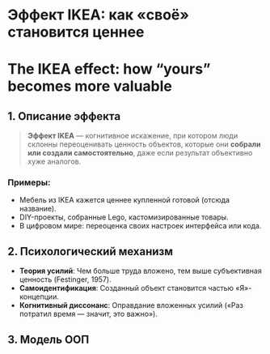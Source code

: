 # Эффект IKEA: как «своё» становится ценнее
# The IKEA effect: how “yours” becomes more valuable

## 1. Описание эффекта

> **Эффект IKEA** — когнитивное искажение, при котором люди склонны переоценивать ценность объектов, которые они **собрали или создали самостоятельно**, даже если результат объективно хуже аналогов.

### Примеры:

- Мебель из IKEA кажется ценнее купленной готовой (отсюда название).
- DIY-проекты, собранные Lego, кастомизированные товары.
- В цифровом мире: переоценка своих настроек интерфейса или кода.

## 2. Психологический механизм

- **Теория усилий**: Чем больше труда вложено, тем выше субъективная ценность (Festinger, 1957).
- **Самоидентификация**: Созданный объект становится частью «Я»-концепции.
- **Когнитивный диссонанс**: Оправдание вложенных усилий («Раз потратил время — значит, это важно»).

## 3. Модель ООП

Реализуем систему, где агенты (User) оценивают продукты (Product) в зависимости от своего участия в создании.

```Python
from dataclasses import dataclass  

@dataclass  
class Product:  
    name: str  
    quality: float  # Объективное качество (0-10)  
    base_value: float  # Базовая стоимость  

class User:  
    def __init__(self, effort_bias: float = 0.3):  
        self.effort_bias = effort_bias  # Сила эффекта IKEA (0-1)  

    def evaluate(self, product: Product, personal_effort: float) -> float:  
        """Оценка стоимости с учётом личных усилий."""  
        # Чем больше усилий, тем выше субъективная ценность  
        subjective_value = product.base_value * (1 + self.effort_bias * personal_effort)  
        return subjective_value  

# Пример использования  
ikea_chair = Product(name="Стул IKEA", quality=6.0, base_value=50.0)  
premium_chair = Product(name="Дизайнерский стул", quality=9.0, base_value=200.0)  

user = User(effort_bias=0.4)  # Пользователь с сильным эффектом IKEA  

# Оценка после сборки (effort=1.0 — максимальные усилия)  
print(user.evaluate(ikea_chair, personal_effort=1.0))  # 50 * (1 + 0.4*1) = 70  
print(user.evaluate(premium_chair, personal_effort=0.1))  # 200 * (1 + 0.4*0.1) = 208  
```

### Вывод:

- Собранный стул IKEA субъективно ценится как 70$ (вместо 50$).
- Готовый дизайнерский стул почти не получает «надбавки» (208$ vs 200$).

## 4. Расширение модели

### Добавим искажение качества

Эффект IKEA заставляет пользователей **переоценивать даже объективное качество**:

```Python
def evaluate_quality(self, product: Product, personal_effort: float) -> float:  
    perceived_quality = product.quality * (1 + self.effort_bias * personal_effort)  
    return min(perceived_quality, 10.0)  # Ограничение сверху  

print(user.evaluate_quality(ikea_chair, personal_effort=1.0))  # 6 * 1.4 = 8.4  
```

### Интеграция с рынком

Класс **Market** для сравнения субъективных оценок разных пользователей:

```Python
class Market:  
    def __init__(self, products: list[Product]):  
        self.products = products  

    def simulate_sales(self, users: list[User]):  
        for product in self.products:  
            total_value = sum(  
                user.evaluate(product, personal_effort=1.0 if "IKEA" in product.name else 0.1)  
                for user in users  
            )  
            print(f"{product.name}: средняя оценка = {total_value / len(users):.1f}")  

market = Market(products=[ikea_chair, premium_chair])  
market.simulate_sales(users=[User(effort_bias=0.3) for _ in range(1000)])  
```

### Результат:

```Python
Стул IKEA: средняя оценка = 65.0  
Дизайнерский стул: средняя оценка = 206.0  
```

## 5. Где применяется в реальности

1. **Маркетинг**:
    - IKEA, Lego, DIY-наборы — намеренно вовлекают пользователя в сборку.
    - Кастомизация товаров (Nike ID, Starbucks).
2. **UX-дизайн**:
    - Настройка интерфейсов (как в Notion или Trello) повышает привязанность.
3. **Образование**:
    - Студенты выше ценят знания, полученные через практику (vs лекции).

## 6. Как бороться с эффектом?

- **Для бизнеса**: Вовлекать клиентов в создание продукта (например, голосования за новые функции).
- **Для себя**: Метод «стороннего наблюдателя»: спросить, купили бы вы это, если бы сделал кто-то другой.

### Код для «анти-ИКЕА» проверки:

```Python
def is_this_really_worth_it(self, product: Product) -> bool:  
    return product.base_value > self.evaluate(product, personal_effort=0.0)  

user = User(effort_bias=0.5)  
print(user.is_this_really_worth_it(ikea_chair))  # False (50 vs 70)  
```

## Итог

- **Эффект IKEA** — это когнитивное искажение, которое можно смоделировать через **персональные коэффициенты усилий**.
- В ООП он реализуется как **метод оценки**, зависящий от personal_effort.
- Используется в маркетинге, но требует контроля для избежания нерациональных решений.
